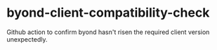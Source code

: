 # byond-client-compatibility-check
Github action to confirm byond hasn't risen the required client version unexpectedly.
